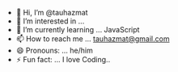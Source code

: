 - 👋 Hi, I’m @tauhazmat
- 👀 I’m interested in ...
- 🌱 I’m currently learning ... JavaScript
- 📫 How to reach me ... tauhazmat@gmail.com 
- 😄 Pronouns: ... he/him
- ⚡ Fun fact: ... I love Coding..

<!---
tauhazmat/tauhazmat is a ✨ special ✨ repository because its `README.md` (this file) appears on your GitHub profile.
You can click the Preview link to take a look at your changes.
--->
